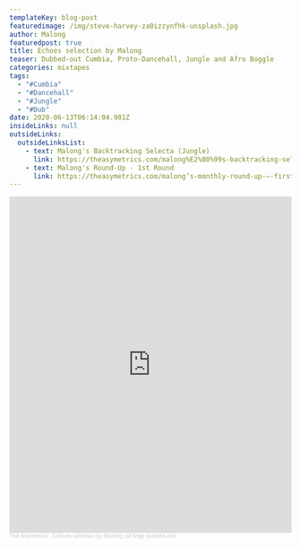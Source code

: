 ```yaml
---
templateKey: blog-post
featuredimage: /img/steve-harvey-za0izzynfhk-unsplash.jpg
author: Malong
featuredpost: true
title: Echoes selection by Malong
teaser: Dubbed-out Cumbia, Proto-Dancehall, Jungle and Afro Boggle
categories: mixtapes
tags:
  - "#Cumbia"
  - "#Dancehall"
  - "#Jungle"
  - "#Dub"
date: 2020-06-13T06:14:04.981Z
insideLinks: null
outsideLinks:
  outsideLinksList:
    - text: Malong's Backtracking Selecta (Jungle)
      link: https://theasymetrics.com/malong%E2%80%99s-backtracking-selecta/
    - text: Malong's Round-Up - 1st Round
      link: https://theasymetrics.com/malong’s-monthly-round-up-–-first-round/
---
```

<iframe width="100%" height="600" scrolling="no" frameborder="no" allow="autoplay" src="https://w.soundcloud.com/player/?url=https%3A//api.soundcloud.com/tracks/839348452&color=%23ff5500&auto_play=false&hide_related=false&show_comments=true&show_user=true&show_reposts=false&show_teaser=true&visual=true"></iframe><div style="font-size: 10px; color: #cccccc;line-break: anywhere;word-break: normal;overflow: hidden;white-space: nowrap;text-overflow: ellipsis; font-family: Interstate,Lucida Grande,Lucida Sans Unicode,Lucida Sans,Garuda,Verdana,Tahoma,sans-serif;font-weight: 100;"><a href="https://soundcloud.com/the-asymetrics" title="The Asymetrics" target="_blank" style="color: #cccccc; text-decoration: none;">The Asymetrics</a> · <a href="https://soundcloud.com/the-asymetrics/echoes-selection-by-malong-all-tingz-dubbed-out" title="Echoes selection by Malong (all tingz dubbed-out)" target="_blank" style="color: #cccccc; text-decoration: none;">Echoes selection by Malong (all tingz dubbed-out)</a></div>